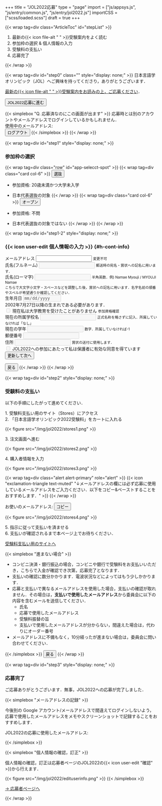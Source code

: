 +++
title = "JOL2022応募"
type = "page"
import = ["js/appsys.js", "js/entry/common.js", "js/entry/jol2022.js"]
importCSS = ["scss/loaded.scss"]
draft = true
+++

{{< wrap tag=div class="ArticleToc" id="stepList" >}}

1. 最新の{{< icon file-alt " " >}}受験案内をよく読む
1. 参加枠の選択 & 個人情報の入力
1. 受験料の支払い
1. 応募完了

{{< /wrap >}}

{{< wrap tag=div id="step0" class="" style="display: none;" >}}
日本言語学オリンピック（JOL）へご興味を持ってくださり，ありがとうございます．

[最新の{{< icon file-alt " " >}}受験案内をお読みの上，ご応募ください](/application/)．

<button onclick="proceed(0, 1)" id="proceed" class="btn btn-template-primary">JOL2022応募に進む</button>

<button id="mainmenu" onclick="transitionToMainmenu()" class="btn btn-primary text-decoration-none" style="display: none;">過去の成績参照</button>

{{< simplebox "Q. 応募済なのにこの画面が出ます" >}}
応募時とは別のアカウントやメールアドレスでログインしているかもしれません．  
使用中のメールアドレス: <span class="user-email"></span>  
<button id="logout" onclick="logout()" class="btn btn-danger">ログアウト</button>
{{< /simplebox >}}
{{< /wrap >}}

{{< wrap tag=div id="step1" style="display: none;" >}}

### 参加枠の選択

{{< wrap tag=div class="row" id="app-selecct-spot" >}}
{{< wrap tag=div class="card col-6" >}}
<button id="select-spot-flag" onclick="updateSpot('flag')" class="btn btn-template-main w-100"><i class="fas fa-flag fa-fw"></i>選抜</button>

- 参加資格: 20歳未満かつ大学未入学
- 日本代表選抜の対象
{{< /wrap >}}
{{< wrap tag=div class="card col-6" >}}
<button id="select-spot-award" onclick="updateSpot('award')" class="btn btn-template-main w-100"><i class="fas fa-circle-notch fa-fw"></i>オープン</button>

- 参加資格: 不問
- 日本代表選抜の対象ではない
{{< /wrap >}}
{{< /wrap >}}

{{< wrap tag=div id="step1-2" style="display: none;" >}}

### {{< icon user-edit 個人情報の入力 >}} {#h-cont-info}

<div id="app-cont-info" class="mb-4">
    <form onsubmit="infoSubmit(); return false;" class="needs-validation">
    <!-- <form onsubmit="proceed(1,2); return false;" class="needs-validation"> -->
        <input disabled id="input-spot" hidden>
        <div class="form-group">
          <label for="input-email">メールアドレス</label>
          <input readonly type="email" class="form-control user-email" id="input-email" aria-describedby="input-emailHelp">
          <small id="input-emailHelp" class="form-text text-muted">変更不可</small>
        </div>
        <div class="form-group was-validated">
          <label for="input-name">氏名(フルネーム)</label>
          <input disabled required class="form-control" id="input-name">
          <small id="input-name-roman-help" class="form-text text-muted">郵送時の宛名・賞状への記名に用います．</small>
        </div>
        <div class="form-group was-validated">
            <label for="input-name-roman">氏名(ローマ字)</label>
            <input disabled required pattern="^[0-9A-Za-z\s]+$" class="form-control" id="input-name-roman" aria-describedby="input-name-roman-help">
            <small id="input-name-roman-help" class="form-text text-muted">半角英数．例) Namae Myouji / MYOUJI Namae<br>こちらで大文字小文字・スペースなどを調整した後，賞状への記名に用います．名字名前の順番やスペルが希望通りか確認してください．</small>
        </div>
        <div id="form-birthdate" class="form-group was-validated">
            <label for="input-birthdate">生年月日</label>
            <input disabled required min="2002-07-27" type="date" class="form-control" id="input-birthdate">
            <div class="invalid-feedback">2002年7月27日以降の生まれである必要があります．</div>
        </div>
        <div class="form-group was-validated spot-award-delete">
            <div class="form-check">
                <input disabled required type="checkbox" class="form-check-input" id="input-pre-university" aria-describedby="input-pre-university-help">
                <label class="form-check-label" for="input-pre-university">現在私は大学教育を受けたことがありません</label>
                <small id="input-pre-university-help" class="form-text text-muted">参加資格確認</small>
            </div>
        </div>
        <div class="form-group was-validated spot-award-delete">
            <label for="input-school-name">現在の所属学校名</label>
            <input disabled required type="text" class="form-control" id="input-school-name" aria-describedby="input-school-name-help">
            <small id="input-school-name-help" class="form-text text-muted">正式名称を略さずに記入．所属していなければ「なし」</small>
        </div>
        <div class="form-group was-validated spot-award-delete">
            <label for="input-grade">現在の学年</label>
            <input disabled required type="number" class="form-control" id="input-grade" aria-describedby="input-grade-help">
            <small id="input-grade-help" class="form-text text-muted">数字．所属していなければ-1</small>
        </div>
        <div class="form-group was-validated">
            <label for="input-zipcode">郵便番号</label>
            <input disabled required pattern="^[0-9]+$" class="form-control" id="input-zipcode" aria-describedby="input-zipcode-help">
            <small id="input-zipcode-help" class="form-text text-muted"></small>
        </div>
        <div class="form-group was-validated">
            <label for="input-address">住所</label>
            <input disabled required class="form-control" id="input-address" aria-describedby="input-address-help">
            <small id="input-address-help" class="form-text text-muted">賞状の送付に使用します．</small>
        </div>
        <div class="form-group was-validated spot-award-delete">
            <div class="form-check">
                <input required disabled type="checkbox" class="form-check-input" id="input-pa" aria-describedby="input-pa-help">
                <label class="form-check-label" for="input-pa">JOL2022への参加にあたって私は保護者に有効な同意を得ています</label>
            </div>
        </div>
        <button id="update-info" type="submit" class="btn btn-template-primary w-100">更新して次へ</button>
      </form>
</div>
<button class="btn btn-template-main" onclick="proceed(1,0)">戻る</button>
{{< /wrap >}}
{{< /wrap >}}

{{< wrap tag=div id="step2" style="display: none;" >}}

### 受験料の支払い

以下の手順にしたがって進めてください．

1\. 受験料支払い用のサイト（Stores）にアクセス  
2\. 「日本言語学オリンピック2022受験料」をカートに入れる

{{< figure src="/img/jol2022/stores1.png" >}}

3\. 注文画面へ進む

{{< figure src="/img/jol2022/stores2.png" >}}

4\. 購入者情報を入力

{{< figure src="/img/jol2022/stores3.png" >}}

{{< wrap tag=div class="alert alert-primary" role="alert" >}}
{{< icon "exclamation-triangle text-muted" "↓メールアドレスの欄には必ず応募に使用しているメールアドレスをご入力ください．以下をコピー&ペーストすることをおすすめします．" >}}
{{< /wrap >}}

お使いのメールアドレス: <span class="unmot"><span class="user-email"></span><button id="copy" class="btn btn-template-primary d-inline-block btn-small ms-3" data-bs-toggle="tooltip" data-bs-placement="right"><i class="fas fa-clipboard fa-fw"></i>コピー</button></span>

{{< figure src="/img/jol2022/stores4.png" >}}

5\. 指示に従って支払いを済ませる  
6\. 支払いが確認されるまで本ページ上でお待ちください．

<a class='btn btn-template-primary text-decoration-none' href="https://iolingjapan.stores.jp/items/5f8bb7180850a00ec7c6a0bd" target="_blank">受験料支払い用のサイトへ</a>

{{< simplebox "進まない場合" >}}

- コンビニ決済・銀行振込の場合，コンビニや銀行で受験料をお支払いいただき，こちらで入金が確認でき次第，応募完了となります．
- 支払いの確認に数分かかります．電波状況などによってはもう少しかかります．
- 応募と支払いで異なるメールアドレスを使用した場合，支払いの確認が取れません．その場合は，**支払いで使用したメールアドレス**から委員会に以下の内容を含むメールを送信してください．
  - 氏名
  - 応募で使用したメールアドレス
  - 受験料振替の旨
  - 支払いで使用したメールアドレスが分からない，間違えた場合は，代わりにオーダー番号
- メールアドレスに不備もなく，10分経ったが進まない場合は，委員会に問い合わせてください．

{{< /simplebox >}}
<button class="btn btn-template-main" onclick="proceed(2,1)">戻る</button>
{{< /wrap >}}

{{< wrap tag=div id="step3" style="display: none;" >}}

### 応募完了

ご応募ありがとうございます．無事，JOL2022への応募が完了しました．

{{< simplebox "メールアドレスの記録" >}}

今後別の Google アカウント/メールアドレスで間違えてログインしないよう，応募で使用したメールアドレスをメモやスクリーンショットで記録することをおすすめします．

JOL2022の応募に使用したメールアドレス: <span class="user-email"></span>

{{< /simplebox >}}

{{< simplebox "個人情報の確認，訂正" >}}

個人情報の確認，訂正は応募者ページのJOL2022の{{< icon user-edit "確認" >}}から行えます．

{{< figure src="/img/jol2022/edituserinfo.png" >}}
{{< /simplebox >}}

<a class="btn btn-template-primary text-decoration-none" role="button" href="/account">→ 応募者ページへ</a>

{{< /wrap >}}

<script src="https://cdn.jsdelivr.net/npm/clipboard@2.0.8/dist/clipboard.min.js"></script>
